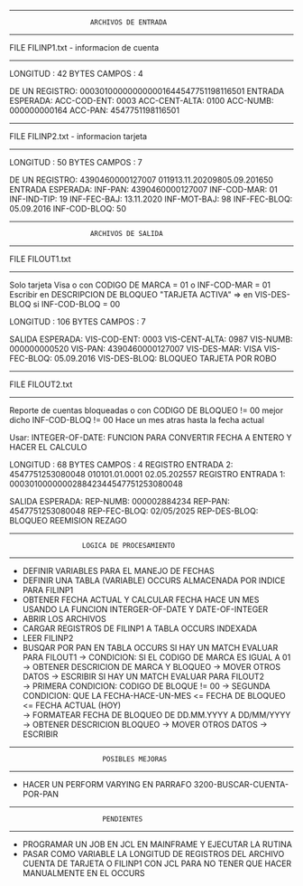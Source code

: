 *******************************************************************
                        ARCHIVOS DE ENTRADA
*******************************************************************
FILE FILINP1.txt - informacion de cuenta
*******************************************************************
LONGITUD : 42 BYTES
CAMPOS   : 4

DE UN REGISTRO:
000301000000000001644547751198116501
ENTRADA ESPERADA:
  ACC-COD-ENT: 0003
  ACC-CENT-ALTA: 0100
  ACC-NUMB: 000000000164
  ACC-PAN: 4547751198116501

*******************************************************************
FILE FILINP2.txt - informacion tarjeta
*******************************************************************
LONGITUD : 50 BYTES
CAMPOS   : 7

DE UN REGISTRO:
4390460000127007      011913.11.20209805.09.201650
ENTRADA ESPERADA:
  INF-PAN: 4390460000127007
  INF-COD-MAR: 01
  INF-IND-TIP: 19
  INF-FEC-BAJ: 13.11.2020
  INF-MOT-BAJ: 98
  INF-FEC-BLOQ: 05.09.2016
  INF-COD-BLOQ: 50

*******************************************************************
                        ARCHIVOS DE SALIDA
*******************************************************************
FILE FILOUT1.txt
*******************************************************************
Solo tarjeta Visa o con CODIGO DE MARCA = 01 o INF-COD-MAR = 01
Escribir en DESCRIPCION DE BLOQUEO "TARJETA ACTIVA" => en VIS-DES-BLOQ
si INF-COD-BLOQ = 00

LONGITUD : 106 BYTES
CAMPOS   : 7

SALIDA ESPERADA:
  VIS-COD-ENT: 0003
  VIS-CENT-ALTA: 0987
  VIS-NUMB: 000000000520
  VIS-PAN: 4390460000127007
  VIS-DES-MAR: VISA
  VIS-FEC-BLOQ: 05.09.2016
  VIS-DES-BLOQ: BLOQUEO TARJETA POR ROBO

*******************************************************************
FILE FILOUT2.txt
*******************************************************************
Reporte de cuentas bloqueadas o con CODIGO DE BLOQUEO != 00
mejor dicho INF-COD-BLOQ != 00
Hace un mes atras hasta la fecha actual

Usar:
INTEGER-OF-DATE: FUNCION PARA CONVERTIR FECHA A ENTERO Y HACER EL CALCULO

LONGITUD : 68 BYTES
CAMPOS   : 4
REGISTRO ENTRADA 2: 4547751253080048      010101.01.0001  02.05.202557
REGISTRO ENTRADA 1: 000301000000028842344547751253080048

SALIDA ESPERADA:
  REP-NUMB: 000002884234
  REP-PAN: 4547751253080048
  REP-FEC-BLOQ: 02/05/2025
  REP-DES-BLOQ: BLOQUEO REEMISION REZAGO


*******************************************************************
                      LOGICA DE PROCESAMIENTO
*******************************************************************
- DEFINIR VARIABLES PARA EL MANEJO DE FECHAS
- DEFINIR UNA TABLA (VARIABLE) OCCURS ALMACENADA POR INDICE PARA FILINP1
- OBTENER FECHA ACTUAL  Y CALCULAR FECHA HACE UN MES USANDO LA FUNCION INTERGER-OF-DATE Y DATE-OF-INTEGER
- ABRIR LOS ARCHIVOS
- CARGAR REGISTROS DE FILINP1 A TABLA OCCURS INDEXADA
- LEER FILINP2
- BUSQAR POR PAN EN TABLA OCCURS
  SI HAY UN MATCH EVALUAR PARA FILOUT1
  -> CONDICION: SI EL CODIGO DE MARCA ES IGUAL A 01  
  -> OBTENER DESCRICION DE MARCA Y BLOQUEO
  -> MOVER OTROS DATOS
  -> ESCRIBIR 
  SI HAY UN MATCH EVALUAR PARA FILOUT2  
  ->  PRIMERA CONDICION: CODIGO DE BLOQUE != 00 
  ->  SEGUNDA CONDICION: QUE LA FECHA-HACE-UN-MES <= FECHA DE BLOQUEO <= FECHA ACTUAL (HOY)  
  -> FORMATEAR FECHA DE BLOQUEO DE DD.MM.YYYY A DD/MM/YYYY
  -> OBTENER DESCRICION BLOQUEO
  -> MOVER OTROS DATOS
  -> ESCRIBIR 

*******************************************************************
                           POSIBLES MEJORAS
*******************************************************************

- HACER UN PERFORM VARYING EN PARRAFO 3200-BUSCAR-CUENTA-POR-PAN


*******************************************************************
                           PENDIENTES
*******************************************************************
- PROGRAMAR UN JOB EN JCL EN MAINFRAME Y EJECUTAR LA RUTINA
- PASAR COMO VARIABLE LA LONGITUD DE REGISTROS DEL ARCHIVO CUENTA DE TARJETA O FILINP1 CON JCL PARA NO TENER QUE HACER MANUALMENTE EN EL OCCURS

